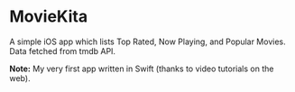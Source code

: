 # MovieKita
A simple iOS app which lists Top Rated, Now Playing, and Popular Movies. Data fetched from tmdb API.  

**Note:** My very first app written in Swift (thanks to video tutorials on the web).
